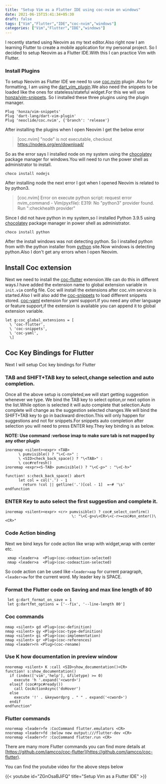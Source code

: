 ```yaml
---
title: "Setup Vim as a Flutter IDE using coc-nvim on windows"
date: 2021-06-15T15:41:34+05:30
draft: false
tags: ["Vim","Flutter","IDE","coc-nvim","windows"]
categories: ["Vim","Flutter","IDE","windows"]
---
```


I recently started using Neovim as my text editor.Also right now I am learning Flutter to 
create a mobile application for my personal project. So I decided to setup Neovim as a 
Flutter IDE.With this I can practice Vim with Flutter.

### Install Plugins
To setup Neovim as Flutter IDE we need to use [coc.nvim](https://github.com/neoclide/coc.nvim)
plugin .Also for formatting, I am using the 
[dart_vim_plugin](https://github.com/dart-lang/dart-vim-plugin).We also need the snippets to
be loaded like the ones for stateless/stateful widget.For this we will 
use [honza/vim-snippets](https://github.com/honza/vim-snippets).
So I installed these three plugins using the plugin manager.
```
Plug 'honza/vim-snippets'
Plug 'dart-lang/dart-vim-plugin'
Plug 'neoclide/coc.nvim', {'branch': 'release'}
```
After installing the plugins when I open Neovim I get the below error

> [coc.nvim] "node" is not executable, checkout https://nodejs.org/en/download/

So as the error says I installed node on my system using the
[chocolatey](https://chocolatey.org/)
package manager for windows.You will need to run the power shell as administrator to install.
```
choco install nodejs
```
After installing node the next error I got when I opened Neovim is related to by python3.
> [coc.nvim] Error on execute python script: request error nvim_command - Vim(pyxfile):
  E319: No "python3" provider found. Run ":checkhealth provider"

Since I did not have python in my system,so I installed Python 3.9.5 using
[chocolatey](https://chocolatey.org/) package manager in power shell as administrator.

```
choco install python
```
After the install windows was not detecting python. So I installed python from
with the python installer from 
[python](https://www.python.org/downloads/windows/) site.Now windows is
detecting python.Also I don't get any errors when I open Neovim.

## Install Coc extension

Next we need to install the
[coc-flutter](https://github.com/iamcco/coc-flutter) extension.We can do this in different
ways.I have added the extension name to global extension variable in `init.vim` config file.
Coc will install the extensions after coc.vim service is started.Also I will also add the
[coc-snippets](https://github.com/neoclide/coc-snippets) to load different snippets stored.
[coc-yaml](https://github.com/neoclide/coc-yaml) extension for yaml support.If you need any
other language or feature support,if the extension is available you can append it to global
extension variable.

```
let g:coc_global_extensions = [
  \ 'coc-flutter',
  \ 'coc-snippets',
  \ 'coc-yaml',
  \]
```

## Coc Key Bindings for Flutter

Next I will setup Coc key bindings for Flutter

### TAB and SHIFT+TAB key to select,change selection and auto completion.

Once all the above setup is completed,we will start getting suggestion whenever we type.
We bind the TAB key to select option,or next option in the list.While option is selected it 
will auto complete that selection.Auto complete will change as the suggestion selected 
changes.We will bind the SHIFT+TAB key to go in backward direction.This will only happen for
suggestions and not for snippets.For snippets auto completion after selection you will need
to press ENTER key.They key binding is as below.

**NOTE: Use command :verbose imap <tab> to make sure tab is not mapped by any other plugin**


```
inoremap <silent><expr> <TAB>
      \ pumvisible() ? "\<C-n>" :
      \ <SID>check_back_space() ? "\<TAB>" :
      \ coc#refresh()
inoremap <expr><S-TAB> pumvisible() ? "\<C-p>" : "\<C-h>"

function! s:check_back_space() abort
  	  let col = col('.') - 1
  	    return !col || getline('.')[col - 1]  =~# '\s'
endfunction

```

### ENTER Key to auto select the first suggestion and complete it.

```
inoremap <silent><expr> <cr> pumvisible() ? coc#_select_confirm()
                              \: "\<C-g>u\<CR>\<c-r>=coc#on_enter()\<CR>"
```
### Code Action binding
 Next we bind keys for code action like wrap with widget,wrap with center etc.
```
 xmap <leader>a  <Plug>(coc-codeaction-selected)
 nmap <leader>a  <Plug>(coc-codeaction-selected)

```
 So code action can be used like `<leader>aap` for current paragraph, `<leader>aw` for the 
 current word. My leader key is SPACE.

### Format the Flutter code on Saving and max line length of 80

```
 let g:dart_format_on_save = 1
 let g:dartfmt_options = ['--fix', '--line-length 80']
```
### Coc commands

```
nmap <silent> gd <Plug>(coc-definition)
nmap <silent> gy <Plug>(coc-type-definition)
nmap <silent> gi <Plug>(coc-implementation)
nmap <silent> gr <Plug>(coc-references)
nmap <leader>rn <Plug>(coc-rename)
```
### Use K how documentation in preview window

```
nnoremap <silent> K :call <SID>show_documentation()<CR>
function! s:show_documentation()
  if (index(['vim','help'], &filetype) >= 0)
    execute 'h '.expand('<cword>')
  elseif (coc#rpc#ready())
    call CocActionAsync('doHover')
  else
    execute '!' . &keywordprg . " " . expand('<cword>')
  endif
endfunction"
```
### Flutter commands

``` 
nnoremap <leader>fe :CocCommand flutter.emulators <CR>
nnoremap <leader>fd :below new output:///flutter-dev <CR>
nnoremap <leader>fr :CocCommand flutter.run <CR> 
```

There are many more Flutter commands you can find more details at
[https://github.com/iamcco/coc-flutter](https://github.com/iamcco/coc-flutter).

You can find the youtube video for the above steps below

{{< youtube id="ZGnOsaBJiFQ" title="Setup Vim as a Flutter IDE" >}}
